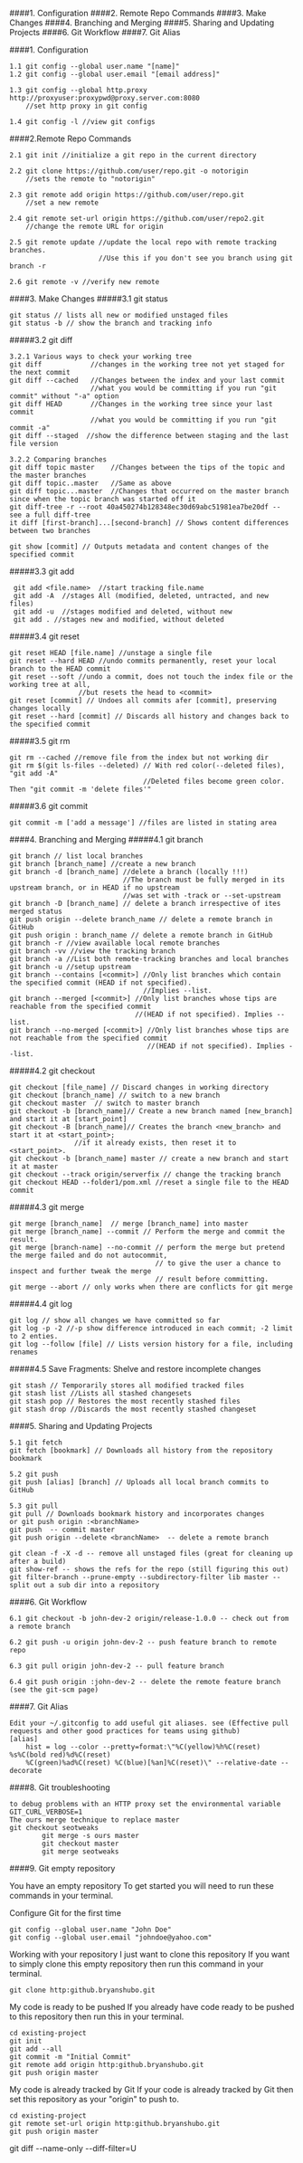 ####1. Configuration
####2. Remote Repo Commands
####3. Make Changes
####4. Branching and Merging
####5. Sharing and Updating Projects
####6. Git Workflow
####7. Git Alias


####1. Configuration
```
1.1 git config --global user.name "[name]"
1.2 git config --global user.email "[email address]"
```
```
1.3 git config --global http.proxy http://proxyuser:proxypwd@proxy.server.com:8080 
    //set http proxy in git config
```
```
1.4 git config -l //view git configs
```

####2.Remote Repo Commands
```
2.1 git init //initialize a git repo in the current directory
```
```
2.2 git clone https://github.com/user/repo.git -o notorigin 
    //sets the remote to "notorigin"
```
```
2.3 git remote add origin https://github.com/user/repo.git 
    //set a new remote
```
```
2.4 git remote set-url origin https://github.com/user/repo2.git 
    //change the remote URL for origin
```
```
2.5 git remote update //update the local repo with remote tracking branches. 
                      //Use this if you don't see you branch using git branch -r
```
```
2.6 git remote -v //verify new remote
```

####3. Make Changes
#####3.1 git status
```
git status // lists all new or modified unstaged files
git status -b // show the branch and tracking info
```

#####3.2 git diff
```
3.2.1 Various ways to check your working tree
git diff            //changes in the working tree not yet staged for the next commit
git diff --cached   //Changes between the index and your last commit
                    //what you would be committing if you run "git commit" without "-a" option
git diff HEAD       //Changes in the working tree since your last commit 
                    //what you would be committing if you run "git commit -a"
git diff --staged  //show the difference between staging and the last file version 
```
```
3.2.2 Comparing branches
git diff topic master    //Changes between the tips of the topic and the master branches
git diff topic..master   //Same as above
git diff topic...master  //Changes that occurred on the master branch since when the topic branch was started off it
git diff-tree -r --root 40a450274b128348ec30d69abc51981ea7be20df -- see a full diff-tree
it diff [first-branch]...[second-branch] // Shows content differences between two branches
```

```
git show [commit] // Outputs metadata and content changes of the specified commit
```

#####3.3 git add
```
 git add <file.name>  //start tracking file.name
 git add -A  //stages All (modified, deleted, untracted, and new files)
 git add -u  //stages modified and deleted, without new
 git add . //stages new and modified, without deleted
```

#####3.4 git reset
```
git reset HEAD [file.name] //unstage a single file
git reset --hard HEAD //undo commits permanently, reset your local branch to the HEAD commit 
git reset --soft //undo a commit, does not touch the index file or the working tree at all,
                 //but resets the head to <commit>
git reset [commit] // Undoes all commits afer [commit], preserving changes locally
git reset --hard [commit] // Discards all history and changes back to the specified commit
```

#####3.5 git rm
```
git rm --cached //remove file from the index but not working dir
git rm $(git ls-files --deleted) // With red color(--deleted files), "git add -A" 
                                 //Deleted files become green color. Then "git commit -m 'delete files'"
```  

#####3.6 git commit
```
git commit -m ['add a message'] //files are listed in stating area
```

####4. Branching and Merging
#####4.1 git branch
```
git branch // list local branches
git branch [branch_name] //create a new branch
git branch -d [branch_name] //delete a branch (locally !!!)
                            //The branch must be fully merged in its upstream branch, or in HEAD if no upstream 
                            //was set with -track or --set-upstream
git branch -D [branch_name] // delete a branch irrespective of ites merged status   
git push origin --delete branch_name // delete a remote branch in GitHub
git push origin : branch_name // delete a remote branch in GitHub
git branch -r //view available local remote branches
git branch -vv //view the tracking branch
git branch -a //List both remote-tracking branches and local branches
git branch -u //setup upstream
git branch --contains [<commit>] //Only list branches which contain the specified commit (HEAD if not specified). 
                                 //Implies --list.
git branch --merged [<commit>] //Only list branches whose tips are reachable from the specified commit 
                               //(HEAD if not specified). Implies --list.
git branch --no-merged [<commit>] //Only list branches whose tips are not reachable from the specified commit 
                                  //(HEAD if not specified). Implies --list.
```
#####4.2 git checkout
```
git checkout [file_name] // Discard changes in working directory
git checkout [branch_name] // switch to a new branch
git checkout master  // switch to master branch
git checkout -b [branch_name]// Create a new branch named [new_branch] and start it at [start_point]
git checkout -B [branch_name]// Creates the branch <new_branch> and start it at <start_point>; 
                //if it already exists, then reset it to <start_point>.
git checkout -b [branch_name] master // create a new branch and start it at master                
git checkout --track origin/serverfix // change the tracking branch    
git checkout HEAD --folder1/pom.xml //reset a single file to the HEAD commit
```

#####4.3 git merge
```
git merge [branch_name]  // merge [branch_name] into master
git merge [branch_name] --commit // Perform the merge and commit the result.
git merge [branch-name] --no-commit // perform the merge but pretend the merge failed and do not autocommit, 
                                    // to give the user a chance to inspect and further tweak the merge 
                                    // result before committing.
git merge --abort // only works when there are conflicts for git merge
```

#####4.4 git log
```
git log // show all changes we have committed so far
git log -p -2 //-p show difference introduced in each commit; -2 limit to 2 enties.
git log --follow [file] // Lists version history for a file, including renames
```

#####4.5 Save Fragments: Shelve and restore incomplete changes
```
git stash // Temporarily stores all modified tracked files
git stash list //Lists all stashed changesets
git stash pop // Restores the most recently stashed files
git stash drop //Discards the most recently stashed changeset
```

####5. Sharing and Updating Projects
```
5.1 git fetch
git fetch [bookmark] // Downloads all history from the repository bookmark
```

```
5.2 git push
git push [alias] [branch] // Uploads all local branch commits to GitHub
```

```
5.3 git pull
git pull // Downloads bookmark history and incorporates changes
or git push origin :<branchName>
git push  -- commit master
git push origin --delete <branchName>  -- delete a remote branch
```

```
git clean -f -X -d -- remove all unstaged files (great for cleaning up after a build)
git show-ref -- shows the refs for the repo (still figuring this out)
git filter-branch --prune-empty --subdirectory-filter lib master -- split out a sub dir into a repository
```



####6. Git Workflow
```
6.1 git checkout -b john-dev-2 origin/release-1.0.0 -- check out from a remote branch
```

```
6.2 git push -u origin john-dev-2 -- push feature branch to remote repo
```

```
6.3 git pull origin john-dev-2 -- pull feature branch
```

```
6.4 git push origin :john-dev-2 -- delete the remote feature branch (see the git-scm page)
```



####7. Git Alias
```
Edit your ~/.gitconfig to add useful git aliases. see (Effective pull requests and other good practices for teams using github)
[alias]
    hist = log --color --pretty=format:\"%C(yellow)%h%C(reset) %s%C(bold red)%d%C(reset) 
    %C(green)%ad%C(reset) %C(blue)[%an]%C(reset)\" --relative-date --decorate
```

####8. Git troubleshooting
```
to debug problems with an HTTP proxy set the environmental variable GIT_CURL_VERBOSE=1
The ours merge technique to replace master
git checkout seotweaks
        git merge -s ours master  
        git checkout master  
        git merge seotweaks
```

####9. Git empty repository

You have an empty repository
To get started you will need to run these commands in your terminal.

Configure Git for the first time
```
git config --global user.name "John Doe"
git config --global user.email "johndoe@yahoo.com"
```
Working with your repository
I just want to clone this repository
If you want to simply clone this empty repository then run this command in your terminal.
```
git clone http:github.bryanshubo.git
```
My code is ready to be pushed
If you already have code ready to be pushed to this repository then run this in your terminal.
```
cd existing-project
git init
git add --all
git commit -m "Initial Commit"
git remote add origin http:github.bryanshubo.git
git push origin master
```

My code is already tracked by Git
If your code is already tracked by Git then set this repository as your "origin" to push to.
```
cd existing-project
git remote set-url origin http:github.bryanshubo.git
git push origin master
```
git diff --name-only --diff-filter=U
